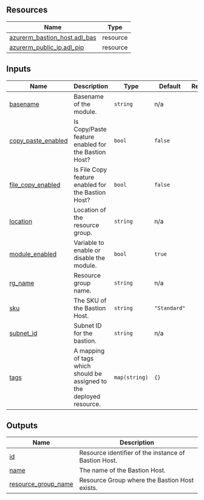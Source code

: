<!-- BEGIN_TF_DOCS -->
## Resources

| Name | Type |
|------|------|
| [azurerm_bastion_host.adl_bas](https://registry.terraform.io/providers/hashicorp/azurerm/latest/docs/resources/bastion_host) | resource |
| [azurerm_public_ip.adl_pip](https://registry.terraform.io/providers/hashicorp/azurerm/latest/docs/resources/public_ip) | resource |

## Inputs

| Name | Description | Type | Default | Required |
|------|-------------|------|---------|:--------:|
| <a name="input_basename"></a> [basename](#input\_basename) | Basename of the module. | `string` | n/a | yes |
| <a name="input_copy_paste_enabled"></a> [copy\_paste\_enabled](#input\_copy\_paste\_enabled) | Is Copy/Paste feature enabled for the Bastion Host? | `bool` | `false` | no |
| <a name="input_file_copy_enabled"></a> [file\_copy\_enabled](#input\_file\_copy\_enabled) | Is File Copy feature enabled for the Bastion Host? | `bool` | `false` | no |
| <a name="input_location"></a> [location](#input\_location) | Location of the resource group. | `string` | n/a | yes |
| <a name="input_module_enabled"></a> [module\_enabled](#input\_module\_enabled) | Variable to enable or disable the module. | `bool` | `true` | no |
| <a name="input_rg_name"></a> [rg\_name](#input\_rg\_name) | Resource group name. | `string` | n/a | yes |
| <a name="input_sku"></a> [sku](#input\_sku) | The SKU of the Bastion Host. | `string` | `"Standard"` | no |
| <a name="input_subnet_id"></a> [subnet\_id](#input\_subnet\_id) | Subnet ID for the bastion. | `string` | n/a | yes |
| <a name="input_tags"></a> [tags](#input\_tags) | A mapping of tags which should be assigned to the deployed resource. | `map(string)` | `{}` | no |

## Outputs

| Name | Description |
|------|-------------|
| <a name="output_id"></a> [id](#output\_id) | Resource identifier of the instance of Bastion Host. |
| <a name="output_name"></a> [name](#output\_name) | The name of the Bastion Host. |
| <a name="output_resource_group_name"></a> [resource\_group\_name](#output\_resource\_group\_name) | Resource Group where the Bastion Host exists. |
<!-- END_TF_DOCS -->